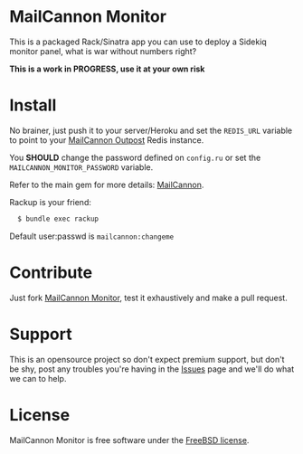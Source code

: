 MailCannon Monitor
==================

This is a packaged Rack/Sinatra app you can use to deploy a Sidekiq monitor panel, what is war without numbers right?

**This is a work in PROGRESS, use it at your own risk**

Install
=======

No brainer, just push it to your server/Heroku and set the `REDIS_URL` variable to point to your [MailCannon Outpost](https://github.com/lucasmartins/mailcannon-outpost) Redis instance.

You **SHOULD** change the password defined on `config.ru` or set the `MAILCANNON_MONITOR_PASSWORD` variable.

Refer to the main gem for more details: [MailCannon](https://github.com/lucasmartins/mailcannon).

Rackup is your friend:

```bash
  $ bundle exec rackup
```

Default user:passwd is `mailcannon:changeme`

Contribute
==========

Just fork [MailCannon Monitor](https://github.com/lucasmartins/mailcannon-monitor), test it exhaustively and make a pull request.

Support
=======

This is an opensource project so don't expect premium support, but don't be shy, post any troubles you're having in the [Issues](https://github.com/lucasmartins/mailcannon-monitor/issues) page and we'll do what we can to help.

License
=======

MailCannon Monitor is free software under the [FreeBSD license](http://www.freebsd.org/copyright/freebsd-license.html).
